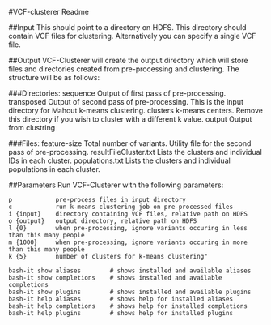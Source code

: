 #VCF-clusterer Readme



##Input
This should point to a directory on HDFS. This directory should contain VCF files for clustering. Alternatively you can specify a single VCF file.

##Output
VCF-Clusterer will create the output directory which will store files and directories created from pre-processing and clustering. The structure will be as follows:

###Directories:
sequence      Output of first pass of pre-processing.
transposed    Output of second pass of pre-processing. This is the input directory for Mahout k-means clustering.
clusters      k-means centers. Remove this directory if you wish to cluster with a different k value.
output        Output from clustring

###Files:
feature-size           Total number of variants. Utility file for the second pass of pre-processing.
resultFileCluster.txt  Lists the clusters and individual IDs in each cluster.
populations.txt        Lists the clusters and individual populations in each cluster.

##Parameters
Run VCF-Clusterer with the following parameters:
```
p            pre-process files in input directory
c            run k-means clustering job on pre-processed files
i {input}    directory containing VCF files, relative path on HDFS
o {output}   output directory, relative path on HDFS
l {0}        when pre-processing, ignore variants occuring in less than this many people
m {1000}     when pre-processing, ignore variants occuring in more than this many people
k {5}        number of clusters for k-means clustering" 
```


```
bash-it show aliases        # shows installed and available aliases
bash-it show completions    # shows installed and available completions
bash-it show plugins        # shows installed and available plugins
bash-it help aliases        # shows help for installed aliases
bash-it help completions    # shows help for installed completions
bash-it help plugins        # shows help for installed plugins
```
